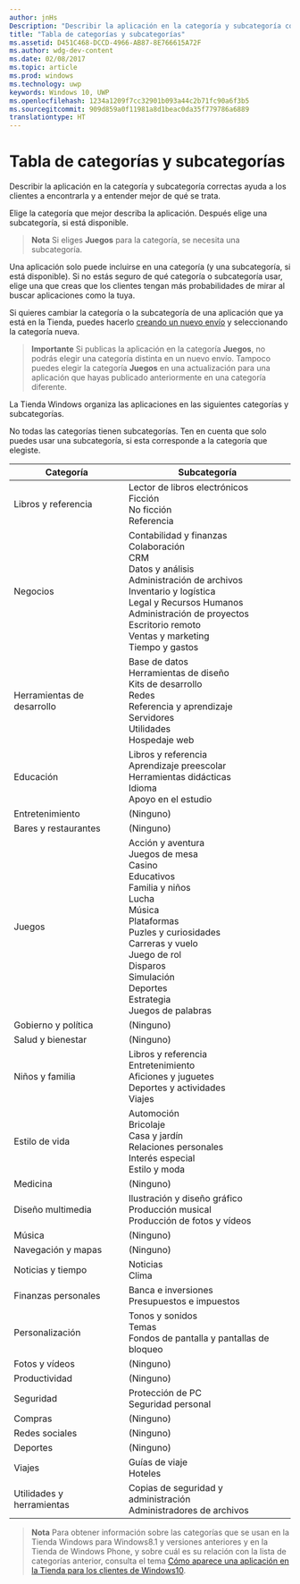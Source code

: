 ```yaml
---
author: jnHs
Description: "Describir la aplicación en la categoría y subcategoría correctas ayuda a los clientes a encontrarla y a entender mejor de qué se trata."
title: "Tabla de categorías y subcategorías"
ms.assetid: D451C468-DCCD-4966-AB87-8E766615A72F
ms.author: wdg-dev-content
ms.date: 02/08/2017
ms.topic: article
ms.prod: windows
ms.technology: uwp
keywords: Windows 10, UWP
ms.openlocfilehash: 1234a1209f7cc32901b093a44c2b71fc90a6f3b5
ms.sourcegitcommit: 909d859a0f11981a8d1beac0da35f779786a6889
translationtype: HT
---
```

# <a name="category-and-subcategory-table"></a>Tabla de categorías y subcategorías


Describir la aplicación en la categoría y subcategoría correctas ayuda a los clientes a encontrarla y a entender mejor de qué se trata.

Elige la categoría que mejor describa la aplicación. Después elige una subcategoría, si está disponible.

> **Nota** Si eliges **Juegos** para la categoría, se necesita una subcategoría.

Una aplicación solo puede incluirse en una categoría (y una subcategoría, si está disponible). Si no estás seguro de qué categoría o subcategoría usar, elige una que creas que los clientes tengan más probabilidades de mirar al buscar aplicaciones como la tuya.

Si quieres cambiar la categoría o la subcategoría de una aplicación que ya está en la Tienda, puedes hacerlo [creando un nuevo envío](app-submissions.md) y seleccionando la categoría nueva.

> **Importante** Si publicas la aplicación en la categoría **Juegos**, no podrás elegir una categoría distinta en un nuevo envío. Tampoco puedes elegir la categoría **Juegos** en una actualización para una aplicación que hayas publicado anteriormente en una categoría diferente.

La Tienda Windows organiza las aplicaciones en las siguientes categorías y subcategorías.

No todas las categorías tienen subcategorías. Ten en cuenta que solo puedes usar una subcategoría, si esta corresponde a la categoría que elegiste.


| Categoría                    | Subcategoría                                       |
|-----------------------------|---------------------------------------------------|
| Libros y referencia           | Lector de libros electrónicos <br> Ficción <br> No ficción <br> Referencia |
| Negocios                    | Contabilidad y finanzas <br> Colaboración <br> CRM <br> Datos y análisis <br> Administración de archivos <br> Inventario y logística <br> Legal y Recursos Humanos <br> Administración de proyectos <br> Escritorio remoto <br> Ventas y marketing <br> Tiempo y gastos |
| Herramientas de desarrollo             | Base de datos <br> Herramientas de diseño <br> Kits de desarrollo <br> Redes <br> Referencia y aprendizaje <br> Servidores <br> Utilidades <br> Hospedaje web |
| Educación                   | Libros y referencia <br> Aprendizaje preescolar <br> Herramientas didácticas <br> Idioma <br> Apoyo en el estudio |
| Entretenimiento               | (Ninguno)                                            |
| Bares y restaurantes               | (Ninguno)                                            |
| Juegos                       | Acción y aventura <br> Juegos de mesa <br> Casino <br> Educativos <br> Familia y niños <br> Lucha <br> Música <br> Plataformas <br> Puzles y curiosidades <br> Carreras y vuelo <br> Juego de rol <br> Disparos <br> Simulación <br> Deportes <br> Estrategia <br> Juegos de palabras |
| Gobierno y política       | (Ninguno)                                            |
| Salud y bienestar            | (Ninguno)                                            |
| Niños y familia               | Libros y referencia <br> Entretenimiento <br> Aficiones y juguetes <br> Deportes y actividades <br> Viajes |
| Estilo de vida                   | Automoción <br> Bricolaje <br> Casa y jardín <br> Relaciones personales <br> Interés especial <br> Estilo y moda |
| Medicina                     | (Ninguno)                                            |
| Diseño multimedia           | Ilustración y diseño gráfico <br> Producción musical <br> Producción de fotos y vídeos |
| Música                       | (Ninguno)                                            |
| Navegación y mapas           | (Ninguno)                                            |
| Noticias y tiempo              | Noticias <br> Clima                                 |
| Finanzas personales            | Banca e inversiones <br> Presupuestos e impuestos      |
| Personalización             | Tonos y sonidos <br> Temas <br> Fondos de pantalla y pantallas de bloqueo |
| Fotos y vídeos               | (Ninguno)                                            |
| Productividad                | (Ninguno)                                            |
| Seguridad                    | Protección de PC <br> Seguridad personal <br>         |
| Compras                    | (Ninguno)                                            |
| Redes sociales                      | (Ninguno)                                            |
| Deportes                      | (Ninguno)                                            |
| Viajes                      | Guías de viaje <br> Hoteles                           |
| Utilidades y herramientas           | Copias de seguridad y administración <br> Administradores de archivos                |
 

> **Nota** Para obtener información sobre las categorías que se usan en la Tienda Windows para Windows8.1 y versiones anteriores y en la Tienda de Windows Phone, y sobre cuál es su relación con la lista de categorías anterior, consulta el tema [Cómo aparece una aplicación en la Tienda para los clientes de Windows10](how-your-app-appears-in-the-store-for-windows-10-customers.md#category-changes).

